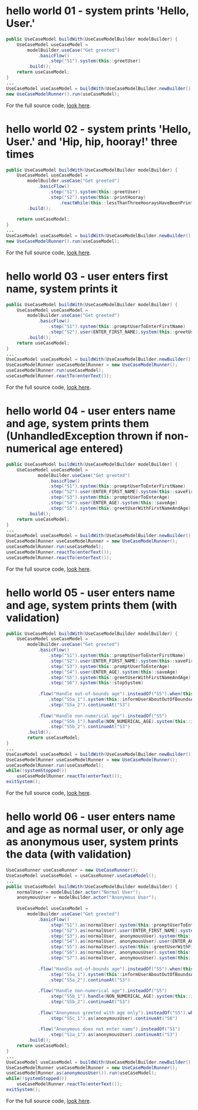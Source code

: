 # hello world 01 - system prints 'Hello, User.'
``` java		
public UseCaseModel buildWith(UseCaseModelBuilder modelBuilder) {
	UseCaseModel useCaseModel = 
		modelBuilder.useCase("Get greeted")
			.basicFlow()
				.step("S1").system(this::greetUser)
		.build();
	return useCaseModel;
}
...
UseCaseModel useCaseModel = buildWith(UseCaseModelBuilder.newBuilder());
new UseCaseModelRunner().run(useCaseModel);
```
For the full source code, [look here](https://github.com/bertilmuth/requirementsascode/blob/master/requirementsascodeexamples/helloworld/src/main/java/helloworld/HelloWorld01.java).

# hello world 02 - system prints 'Hello, User.' and 'Hip, hip, hooray!' three times
``` java		
public UseCaseModel buildWith(UseCaseModelBuilder modelBuilder) {
	UseCaseModel useCaseModel = 
		modelBuilder.useCase("Get greeted")
			.basicFlow()
				.step("S1").system(this::greetUser)
				.step("S2").system(this::printHooray)
					.reactWhile(this::lessThanThreeHooraysHaveBeenPrinted)
		.build();
	
	return useCaseModel;
}
...
UseCaseModel useCaseModel = buildWith(UseCaseModelBuilder.newBuilder());
new UseCaseModelRunner().run(useCaseModel);
```
For the full source code, [look here](https://github.com/bertilmuth/requirementsascode/blob/master/requirementsascodeexamples/helloworld/src/main/java/helloworld/HelloWorld02.java).


# hello world 03 - user enters first name, system prints it
``` java
public UseCaseModel buildWith(UseCaseModelBuilder modelBuilder) {
	UseCaseModel useCaseModel = 
		modelBuilder.useCase("Get greeted")
			.basicFlow()
				.step("S1").system(this::promptUserToEnterFirstName)
				.step("S2").user(ENTER_FIRST_NAME).system(this::greetUserWithFirstName)
		.build();
	return useCaseModel;
}
...
UseCaseModel useCaseModel = buildWith(UseCaseModelBuilder.newBuilder());
UseCaseModelRunner useCaseModelRunner = new UseCaseModelRunner();
useCaseModelRunner.run(useCaseModel);
useCaseModelRunner.reactTo(enterText());
```
For the full source code, [look here](https://github.com/bertilmuth/requirementsascode/blob/master/requirementsascodeexamples/helloworld/src/main/java/helloworld/HelloWorld03.java).

# hello world 04 - user enters name and age, system prints them (UnhandledException thrown if non-numerical age entered)
``` java
public UseCaseModel buildWith(UseCaseModelBuilder modelBuilder) {
	UseCaseModel useCaseModel = 
	        modelBuilder.useCase("Get greeted")
		        .basicFlow()
				.step("S1").system(this::promptUserToEnterFirstName)
				.step("S2").user(ENTER_FIRST_NAME).system(this::saveFirstName)
				.step("S3").system(this::promptUserToEnterAge)
				.step("S4").user(ENTER_AGE).system(this::saveAge)
				.step("S5").system(this::greetUserWithFirstNameAndAge)
		.build();
	return useCaseModel;
}
...
UseCaseModel useCaseModel = buildWith(UseCaseModelBuilder.newBuilder());
UseCaseModelRunner useCaseModelRunner = new UseCaseModelRunner();
useCaseModelRunner.run(useCaseModel);
useCaseModelRunner.reactTo(enterText());
useCaseModelRunner.reactTo(enterText());	
```
For the full source code, [look here](https://github.com/bertilmuth/requirementsascode/blob/master/requirementsascodeexamples/helloworld/src/main/java/helloworld/HelloWorld04.java).

# hello world 05 - user enters name and age, system prints them (with validation)
``` java
public UseCaseModel buildWith(UseCaseModelBuilder modelBuilder) {
	UseCaseModel useCaseModel = 
		modelBuilder.useCase("Get greeted")
			.basicFlow()
				.step("S1").system(this::promptUserToEnterFirstName)
				.step("S2").user(ENTER_FIRST_NAME).system(this::saveFirstName)
				.step("S3").system(this::promptUserToEnterAge)
				.step("S4").user(ENTER_AGE).system(this::saveAge)
				.step("S5").system(this::greetUserWithFirstNameAndAge)
				.step("S6").system(this::stopSystem)
						
			.flow("Handle out-of-bounds age").insteadOf("S5").when(this::ageIsOutOfBounds)
				.step("S5a_1").system(this::informUserAboutOutOfBoundsAge)
				.step("S5a_2").continueAt("S3")
						
			.flow("Handle non-numerical age").insteadOf("S5")
				.step("S5b_1").handle(NON_NUMERICAL_AGE).system(this::informUserAboutNonNumericalAge)
				.step("S5b_2").continueAt("S3")
		.build();
		return useCaseModel;
}	
...
UseCaseModel useCaseModel = buildWith(UseCaseModelBuilder.newBuilder());
UseCaseModelRunner useCaseModelRunner = new UseCaseModelRunner();
useCaseModelRunner.run(useCaseModel);			
while(!systemStopped())
	useCaseModelRunner.reactTo(enterText());	
exitSystem();	
```
For the full source code, [look here](https://github.com/bertilmuth/requirementsascode/blob/master/requirementsascodeexamples/helloworld/src/main/java/helloworld/HelloWorld05.java).

# hello world 06 - user enters name and age as normal user, or only age as anonymous user, system prints the data (with validation)
``` java
UseCaseRunner useCaseRunner = new UseCaseRunner();
UseCaseModel useCaseModel = useCaseRunner.useCaseModel();
...
public UseCaseModel buildWith(UseCaseModelBuilder modelBuilder) {
	normalUser = modelBuilder.actor("Normal User");
	anonymousUser = modelBuilder.actor("Anonymous User");
			
	UseCaseModel useCaseModel = 
		modelBuilder.useCase("Get greeted")
			.basicFlow()
				.step("S1").as(normalUser).system(this::promptUserToEnterFirstName)
				.step("S2").as(normalUser).user(ENTER_FIRST_NAME).system(this::saveFirstName)
				.step("S3").as(normalUser, anonymousUser).system(this::promptUserToEnterAge)
				.step("S4").as(normalUser, anonymousUser).user(ENTER_AGE).system(this::saveAge)
				.step("S5").as(normalUser).system(this::greetUserWithFirstName)
				.step("S6").as(normalUser, anonymousUser).system(this::greetUserWithAge)
				.step("S7").as(normalUser, anonymousUser).system(this::stopSystem)
					
			.flow("Handle out-of-bounds age").insteadOf("S5").when(this::ageIsOutOfBounds)
				.step("S5a_1").system(this::informUserAboutOutOfBoundsAge)
				.step("S5a_2").continueAt("S3")
					
			.flow("Handle non-numerical age").insteadOf("S5")
				.step("S5b_1").handle(NON_NUMERICAL_AGE).system(this::informUserAboutNonNumericalAge)
				.step("S5b_2").continueAt("S3")
				
			.flow("Anonymous greeted with age only").insteadOf("S5").when(this::ageIsOk)
				.step("S5c_1").as(anonymousUser).continueAt("S6")
				
			.flow("Anonymous does not enter name").insteadOf("S1")
				.step("S1a_1").as(anonymousUser).continueAt("S3")
		.build();
	return useCaseModel;
}
...
UseCaseModel useCaseModel = buildWith(UseCaseModelBuilder.newBuilder());
UseCaseModelRunner useCaseModelRunner = new UseCaseModelRunner();
useCaseModelRunner.as(anonymousUser()).run(useCaseModel);			
while(!systemStopped())
	useCaseModelRunner.reactTo(enterText());	
exitSystem();	
```
For the full source code, [look here](https://github.com/bertilmuth/requirementsascode/blob/master/requirementsascodeexamples/helloworld/src/main/java/helloworld/HelloWorld06.java).
